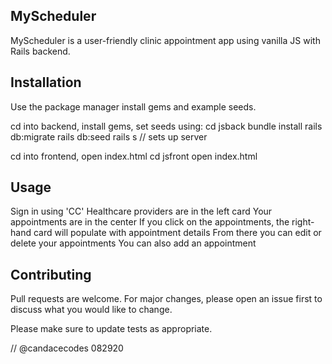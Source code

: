 ## MyScheduler 

MyScheduler is a user-friendly clinic appointment app using vanilla JS with Rails backend. 

## Installation

Use the package manager install gems and example seeds.

cd into backend, install gems, set seeds using:
cd jsback
bundle install
rails db:migrate
rails db:seed 
rails s // sets up server 

cd into frontend, open index.html
cd jsfront
open index.html 

## Usage 

Sign in using 'CC' 
Healthcare providers are in the left card
Your appointments are in the center
If you click on the appointments, the right-hand card will populate with appointment details
From there you can edit or delete your appointments
You can also add an appointment 

## Contributing

Pull requests are welcome. For major changes, please open an issue first to discuss what you would like to change.

Please make sure to update tests as appropriate.

// @candacecodes 082920 